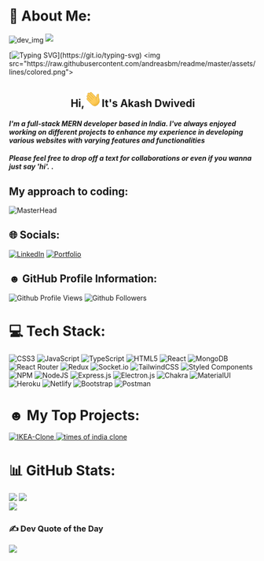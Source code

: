 # 💫 About Me:
<img align='center' src='https://camo.githubusercontent.com/f6decabc6a509fd6d5d8a1053fedc3ad96458e223c6a9f8f312d125b6e833c7b/68747470733a2f2f692e696d6775722e636f6d2f6958754c3148472e706e67' alt='dev_img'/>
<img src="https://raw.githubusercontent.com/andreasbm/readme/master/assets/lines/colored.png">

[![Typing SVG](https://readme-typing-svg.herokuapp.com?font=Fira+Code&size=25&pause=1000&color=8230C6&width=435&lines=Hi!+It's+Akash+Dwivedi;Full+Stack+MERN+Web+Developer;)](https://git.io/typing-svg)
<img src="https://raw.githubusercontent.com/andreasbm/readme/master/assets/lines/colored.png">
<h2 align='center'>Hi,<img src="https://raw.githubusercontent.com/ABSphreak/ABSphreak/master/gifs/Hi.gif" width="35">It's Akash Dwivedi</h2>

<h4>
  <i>I'm a full-stack MERN developer based in India. I've always enjoyed working on different projects to enhance my experience in developing various websites with varying features and functionalities</i>
</h4>
<h4>
  <i>Please feel free to drop off a text for collaborations or even if you wanna just say 'hi'.</i>
.</h4>

## My approach to coding:

![MasterHead](https://dezinebrainz.com/images/web-design-gif.gif)

## 🌐 Socials:
[![LinkedIn](https://img.shields.io/badge/LinkedIn-0077B5?style=for-the-badge&logo=linkedin&logoColor=white)](https://linkedin.com/in/akash-dwivedi-2633701b2) 
[![Portfolio](https://img.shields.io/badge/Portfolio-18A303?style=for-the-badge&logo=ionic&logoColor=white)](https://shirsobhattacharyya.github.io)

## ☻ GitHub Profile Information:
![Github Profile Views](https://komarev.com/ghpvc/?username=akashdwivedi6261&label=Profile%20views&color=0e75b6&style=flat)
![Github Followers](https://img.shields.io/github/followers/akashdwivedi6261?label=Followers&style=social)

# 💻 Tech Stack:
![CSS3](https://img.shields.io/badge/css3-%231572B6.svg?style=for-the-badge&logo=css3&logoColor=white) ![JavaScript](https://img.shields.io/badge/javascript-%23323330.svg?style=for-the-badge&logo=javascript&logoColor=%23F7DF1E) ![TypeScript](https://img.shields.io/badge/typescript-%23007ACC.svg?style=for-the-badge&logo=typescript&logoColor=white) ![HTML5](https://img.shields.io/badge/html5-%23E34F26.svg?style=for-the-badge&logo=html5&logoColor=white) ![React](https://img.shields.io/badge/react-%2320232a.svg?style=for-the-badge&logo=react&logoColor=%2361DAFB) ![MongoDB](https://img.shields.io/badge/MongoDB-%234ea94b.svg?style=for-the-badge&logo=mongodb&logoColor=white) ![React Router](https://img.shields.io/badge/React_Router-CA4245?style=for-the-badge&logo=react-router&logoColor=white) ![Redux](https://img.shields.io/badge/redux-%23593d88.svg?style=for-the-badge&logo=redux&logoColor=white) ![Socket.io](https://img.shields.io/badge/Socket.io-black?style=for-the-badge&logo=socket.io&badgeColor=010101) ![TailwindCSS](https://img.shields.io/badge/tailwindcss-%2338B2AC.svg?style=for-the-badge&logo=tailwind-css&logoColor=white) ![Styled Components](https://img.shields.io/badge/styled--components-DB7093?style=for-the-badge&logo=styled-components&logoColor=white) ![NPM](https://img.shields.io/badge/NPM-%23000000.svg?style=for-the-badge&logo=npm&logoColor=white) ![NodeJS](https://img.shields.io/badge/node.js-6DA55F?style=for-the-badge&logo=node.js&logoColor=white) ![Express.js](https://img.shields.io/badge/express.js-%23404d59.svg?style=for-the-badge&logo=express&logoColor=%2361DAFB) ![Electron.js](https://img.shields.io/badge/Electron-191970?style=for-the-badge&logo=Electron&logoColor=white) ![Chakra](https://img.shields.io/badge/chakra-%234ED1C5.svg?style=for-the-badge&logo=chakraui&logoColor=white) ![MaterialUI](https://img.shields.io/badge/Material%20UI-007FFF?style=for-the-badge&logo=mui&logoColor=white) ![Heroku](https://img.shields.io/badge/heroku-%23430098.svg?style=for-the-badge&logo=heroku&logoColor=white) ![Netlify](https://img.shields.io/badge/netlify-%23000000.svg?style=for-the-badge&logo=netlify&logoColor=#00C7B7) ![Bootstrap](https://img.shields.io/badge/bootstrap-%23563D7C.svg?style=for-the-badge&logo=bootstrap&logoColor=white) ![Postman](https://img.shields.io/badge/Postman-FF6C37?style=for-the-badge&logo=Postman&logoColor=white)

# ☻ My Top Projects:
<a href="https://github.com/akashdwivedi6261/Ikea-Clone" target="blank">
   <img src="https://img.shields.io/static/v1?style=for-the-badge&message=IKEA CLONE&color=000000&logo=Google&logoColor=FFFFFF&label=" alt="IKEA-Clone" />
</a>
<a href="https://github.com/akashdwivedi6261/timesOfIndiaClone" target="blank">
   <img src="https://img.shields.io/static/v1?style=for-the-badge&message=times of india clone&color=1BB91F&logo=Geekbuying&logoColor=FFFFFF&label=" alt="times of india clone" />
</a>

# 📊 GitHub Stats:
![](https://github-readme-stats.vercel.app/api?username=akashdwivedi6261&theme=dark&hide_border=false&include_all_commits=true&count_private=true)
![](https://github-readme-streak-stats.herokuapp.com/?user=akashdwivedi6261&theme=dark&hide_border=false&include_all_commits=true&count_private=true)<br/>
![](https://github-readme-stats.vercel.app/api/top-langs/?username=akashdwivedi6261&theme=dark&hide_border=false&include_all_commits=true&count_private=true&layout=compact)

### ✍️ Dev Quote of the Day
![](https://quotes-github-readme.vercel.app/api?type=horizontal&theme=dark)
